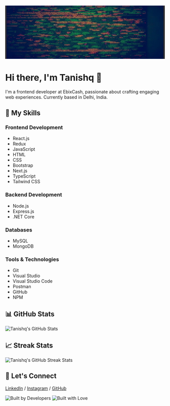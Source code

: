![headingBg](https://github.com/tanishq1502/tanishq1502/blob/main/code.jpg)

# Hi there, I'm Tanishq 👋

I'm a frontend developer at EbixCash, passionate about crafting engaging web experiences. Currently based in Delhi, India. 

## 🚀 My Skills

### Frontend Development
- React.js
- Redux
- JavaScript
- HTML
- CSS
- Bootstrap
- Next.js
- TypeScript
- Tailwind CSS

### Backend Development
- Node.js
- Express.js
- .NET Core

### Databases
- MySQL
- MongoDB

### Tools & Technologies
- Git
- Visual Studio
- Visual Studio Code
- Postman
- GitHub
- NPM

## 📊 GitHub Stats

![Tanishq's GitHub Stats](https://github-readme-stats.vercel.app/api?username=tanishq1502&show_icons=true&theme=radical)

## 📈 Streak Stats

![Tanishq's GitHub Streak Stats](https://github-readme-streak-stats.herokuapp.com/?user=tanishq1502&theme=radical)

## 🔗 Let's Connect

[LinkedIn](https://www.linkedin.com/in/tanishq-s-83a64b125/) / [Instagram](https://www.instagram.com/_tanishqq_/) / [GitHub](https://github.com/tanishq1502)

![Built by Developers](https://forthebadge.com/images/badges/built-by-developers.svg) ![Built with Love](https://forthebadge.com/images/badges/built-with-love.svg)
